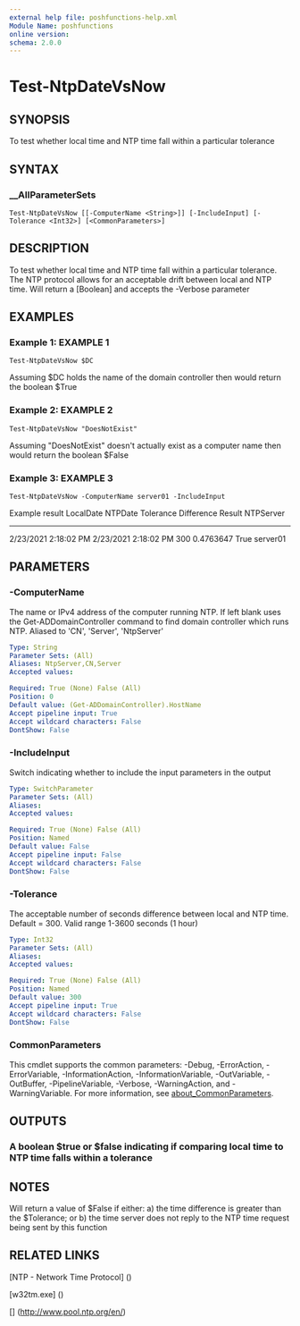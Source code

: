 ```yaml
---
external help file: poshfunctions-help.xml
Module Name: poshfunctions
online version: 
schema: 2.0.0
---
```


# Test-NtpDateVsNow

## SYNOPSIS

To test whether local time and NTP time fall within a particular tolerance

## SYNTAX

### __AllParameterSets

```
Test-NtpDateVsNow [[-ComputerName <String>]] [-IncludeInput] [-Tolerance <Int32>] [<CommonParameters>]
```

## DESCRIPTION

To test whether local time and NTP time fall within a particular tolerance.
The NTP protocol allows for an acceptable drift between local and NTP time.
Will return a [Boolean] and accepts the -Verbose parameter


## EXAMPLES

### Example 1: EXAMPLE 1

```
Test-NtpDateVsNow $DC
```

Assuming $DC holds the name of the domain controller then would return the boolean
$True





### Example 2: EXAMPLE 2

```
Test-NtpDateVsNow "DoesNotExist"
```

Assuming "DoesNotExist" doesn't actually exist as a computer name then would return the boolean
$False





### Example 3: EXAMPLE 3

```
Test-NtpDateVsNow -ComputerName server01 -IncludeInput
```

Example result
LocalDate            NTPDate              Tolerance Difference Result NTPServer
---------            -------              --------- ---------- ------ ---------
2/23/2021 2:18:02 PM 2/23/2021 2:18:02 PM       300  0.4763647   True server01






## PARAMETERS

### -ComputerName

The name or IPv4 address of the computer running NTP.
If left blank uses the Get-ADDomainController command to find domain controller which runs NTP.
Aliased
to 'CN', 'Server', 'NtpServer'

```yaml
Type: String
Parameter Sets: (All)
Aliases: NtpServer,CN,Server
Accepted values: 

Required: True (None) False (All)
Position: 0
Default value: (Get-ADDomainController).HostName
Accept pipeline input: True
Accept wildcard characters: False
DontShow: False
```

### -IncludeInput

Switch indicating whether to include the input parameters in the output

```yaml
Type: SwitchParameter
Parameter Sets: (All)
Aliases: 
Accepted values: 

Required: True (None) False (All)
Position: Named
Default value: False
Accept pipeline input: False
Accept wildcard characters: False
DontShow: False
```

### -Tolerance

The acceptable number of seconds difference between local and NTP time.
Default = 300.
Valid range 1-3600 seconds (1 hour)

```yaml
Type: Int32
Parameter Sets: (All)
Aliases: 
Accepted values: 

Required: True (None) False (All)
Position: Named
Default value: 300
Accept pipeline input: True
Accept wildcard characters: False
DontShow: False
```


### CommonParameters

This cmdlet supports the common parameters: -Debug, -ErrorAction, -ErrorVariable, -InformationAction, -InformationVariable, -OutVariable, -OutBuffer, -PipelineVariable, -Verbose, -WarningAction, and -WarningVariable. For more information, see [about_CommonParameters](http://go.microsoft.com/fwlink/?LinkID=113216).

## OUTPUTS

### A boolean $true or $false indicating if comparing local time to NTP time falls within a tolerance


## NOTES

Will return a value of $False if either: a) the time difference is greater than the $Tolerance; or b) the time server does not reply to the NTP time request being sent by this function


## RELATED LINKS

[NTP - Network Time Protocol] ()

[w32tm.exe] ()

[] (http://www.pool.ntp.org/en/)


